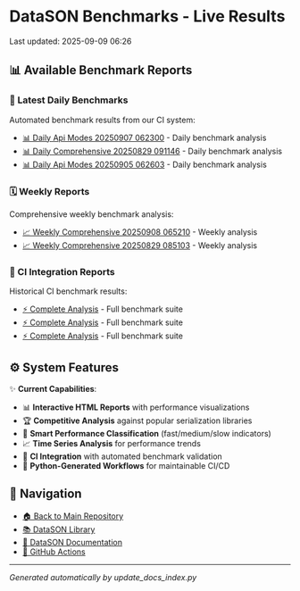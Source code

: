 # DataSON Benchmarks - Live Results

Last updated: 2025-09-09 06:26

## 📊 Available Benchmark Reports

### 🚀 Latest Daily Benchmarks
Automated benchmark results from our CI system:

- [📊 Daily Api Modes 20250907 062300](results/daily_api_modes_20250907_062300_report.html) - Daily benchmark analysis
- [📊 Daily Comprehensive 20250829 091146](results/daily_comprehensive_20250829_091146_report.html) - Daily benchmark analysis
- [📊 Daily Api Modes 20250905 062603](results/daily_api_modes_20250905_062603_report.html) - Daily benchmark analysis

### 🗓️ Weekly Reports
Comprehensive weekly benchmark analysis:

- [📈 Weekly Comprehensive 20250908 065210](results/weekly_comprehensive_20250908_065210_report.html) - Weekly analysis
- [📈 Weekly Comprehensive 20250829 085103](results/weekly_comprehensive_20250829_085103_report.html) - Weekly analysis

### 🔄 CI Integration Reports
Historical CI benchmark results:

- [⚡ Complete Analysis](results/ci_20250619_124048_15758084815_complete_report.html) - Full benchmark suite
- [⚡ Complete Analysis](results/ci_20250619_031310_15748485051_complete_report.html) - Full benchmark suite
- [⚡ Complete Analysis](results/ci_20250618_031200_15722975520_complete_report.html) - Full benchmark suite

## ⚙️ System Features

✨ **Current Capabilities**:
- 📊 **Interactive HTML Reports** with performance visualizations
- 🏆 **Competitive Analysis** against popular serialization libraries
- 🎯 **Smart Performance Classification** (fast/medium/slow indicators)
- 📈 **Time Series Analysis** for performance trends
- 🔄 **CI Integration** with automated benchmark validation
- 🤖 **Python-Generated Workflows** for maintainable CI/CD

## 🔗 Navigation
- [🏠 Back to Main Repository](https://github.com/danielendler/datason-benchmarks)
- [📚 DataSON Library](https://github.com/danielendler/datason)
- [📖 DataSON Documentation](https://datason.readthedocs.io/en/latest/)
- [🔄 GitHub Actions](https://github.com/danielendler/datason-benchmarks/actions)

---
*Generated automatically by update_docs_index.py*
